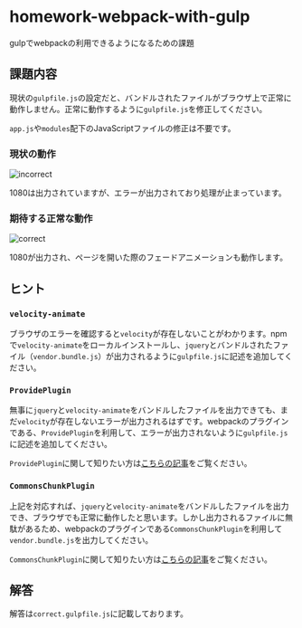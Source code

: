 # homework-webpack-with-gulp
gulpでwebpackの利用できるようになるための課題

## 課題内容
現状の`gulpfile.js`の設定だと、バンドルされたファイルがブラウザ上で正常に動作しません。正常に動作するように`gulpfile.js`を修正してください。

`app.js`や`modules`配下のJavaScriptファイルの修正は不要です。

### 現状の動作
![incorrect](https://cloud.githubusercontent.com/assets/3727873/23396258/5461c00e-fdd6-11e6-963a-493fc0458ecb.jpg)

1080は出力されていますが、エラーが出力されており処理が止まっています。

### 期待する正常な動作
![correct](https://cloud.githubusercontent.com/assets/3727873/23396259/5464bfd4-fdd6-11e6-928a-cd28ad0a9c5a.gif)

1080が出力され、ページを開いた際のフェードアニメーションも動作します。

## ヒント

### `velocity-animate`
ブラウザのエラーを確認すると`velocity`が存在しないことがわかります。npmで`velocity-animate`をローカルインストールし、`jquery`とバンドルされたファイル（`vendor.bundle.js`）が出力されるように`gulpfile.js`に記述を追加してください。

### `ProvidePlugin`
無事に`jquery`と`velocity-animate`をバンドルしたファイルを出力できても、まだ`velocity`が存在しないエラーが出力されるはずです。webpackのプラグインである、`ProvidePlugin`を利用して、エラーが出力されないように`gulpfile.js`に記述を追加してください。

`ProvidePlugin`に関して知りたい方は[こちらの記事](http://qiita.com/soarflat/items/28bf799f7e0335b68186#provideplugin)をご覧ください。

### `CommonsChunkPlugin`
上記を対応すれば、`jquery`と`velocity-animate`をバンドルしたファイルを出力でき、ブラウザでも正常に動作したと思います。しかし出力されるファイルに無駄があるため、webpackのプラグインである`CommonsChunkPlugin`を利用して`vendor.bundle.js`を出力してください。

`CommonsChunkPlugin`に関して知りたい方は[こちらの記事](http://qiita.com/soarflat/items/f8212434c4c3cb8ee00d)をご覧ください。

## 解答
解答は`correct.gulpfile.js`に記載しております。
